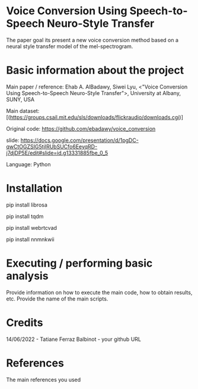 # Voice Conversion Using Speech-to-Speech Neuro-Style Transfer

The paper goal its present a new voice conversion method based on a neural style transfer model of the mel-spectrogram.

# Basic information about the project

Main paper / reference: Ehab A. AlBadawy, Siwei Lyu, <"Voice Conversion Using Speech-to-Speech Neuro-Style Transfer">, University at Albany, SUNY, USA

Main dataset: [(https://groups.csail.mit.edu/sls/downloads/flickraudio/downloads.cgi)]

Original code: https://github.com/ebadawy/voice_conversion

slide: https://docs.google.com/presentation/d/1pgDC-qwCtOGZSIG5tjIRUbSUCfo6EeyqRD-j7djDP5E/edit#slide=id.g13331885fbe_0_5

Language: Python 

# Installation

pip install librosa

pip install tqdm

pip install webrtcvad

pip install nnmnkwii

# Executing / performing basic analysis

Provide information on how to execute the main code, how to obtain results, etc. Provide the name of the main scripts.

# Credits

14/06/2022 - Tatiane Ferraz Balbinot - your github URL

# References

The main references you used
